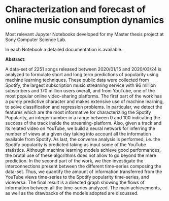 # Characterization and forecast of online music consumption dynamics
Most relevant Jupyter Notebooks developed for my Master thesis project at Sony Computer Science Lab.

In each Notebook a detailed documentation is available.

**Abstract**:

A data-set of 2251 songs released between 2020/01/15 and 2020/03/24 is analyzed
to formulate short and long term predictions of popularity using machine learning
techniques. These public data were collected from Spotify, the largest subscription
music streaming service with 96 million subscribers and 170 million users overall,
and from YouTube, one of the most popular online video-sharing platforms. The
first part of the work has a purely predictive character and makes extensive use of
machine learning, to solve classification and regression problems. In particular, we
detect the features which are the most informative for characterizing the Spotify
Popularity, an integer number in a range between 0 and 100 indicating the success
of the track inside the streaming-platform. Also, given a track and its related
video on YouTube, we build a neural network for inferring the number of views
at a given day taking into account all the information available from Spotify. As
last, the converse analysis is performed, i.e. the Spotify popularity is predicted
taking as input some of the YouTube statistics. Although machine learning models
achieve good performances, the brutal use of these algorithms does not allow to go
beyond the mere prediction. In the second part of the work, we then investigate the
interconnections present between the different time-series composing the data-set.
Thus, we quantify the amount of information transferred from the YouTube views
time-series to the Spotify popularity time-series, and viceversa. The final result
is a directed graph showing the flows of information between all the time-series
analyzed. The main achievements, as well as the drawbacks of the models adopted
are discussed.



